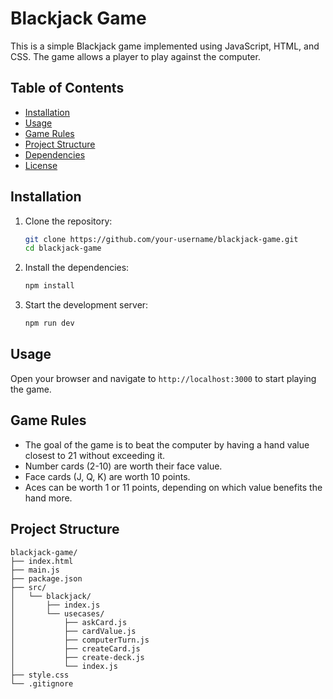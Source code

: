 # Blackjack Game

This is a simple Blackjack game implemented using JavaScript, HTML, and CSS. The game allows a player to play against the computer.

## Table of Contents

- [Installation](#installation)
- [Usage](#usage)
- [Game Rules](#game-rules)
- [Project Structure](#project-structure)
- [Dependencies](#dependencies)
- [License](#license)

## Installation

1. Clone the repository:
    ```sh
    git clone https://github.com/your-username/blackjack-game.git
    cd blackjack-game
    ```

2. Install the dependencies:
    ```sh
    npm install
    ```

3. Start the development server:
    ```sh
    npm run dev
    ```

## Usage

Open your browser and navigate to `http://localhost:3000` to start playing the game.

## Game Rules

- The goal of the game is to beat the computer by having a hand value closest to 21 without exceeding it.
- Number cards (2-10) are worth their face value.
- Face cards (J, Q, K) are worth 10 points.
- Aces can be worth 1 or 11 points, depending on which value benefits the hand more.

## Project Structure

```
blackjack-game/
├── index.html
├── main.js
├── package.json
├── src/
│   └── blackjack/
│       ├── index.js
│       └── usecases/
│           ├── askCard.js
│           ├── cardValue.js
│           ├── computerTurn.js
│           ├── createCard.js
│           ├── create-deck.js
│           └── index.js
├── style.css
└── .gitignore
```
